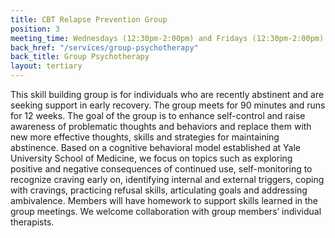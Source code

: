 ```yaml
---
title: CBT Relapse Prevention Group
position: 3
meeting_time: Wednesdays (12:30pm-2:00pm) and Fridays (12:30pm-2:00pm)
back_href: "/services/group-psychotherapy"
back_title: Group Psychotherapy
layout: tertiary
---
```


This skill building group is for individuals who are recently abstinent and are seeking support in early recovery. The group  meets for 90 minutes and runs for 12 weeks. The goal of the group is to enhance self-control and raise awareness of problematic thoughts and behaviors and replace them with new more effective thoughts, skills and strategies for maintaining abstinence. Based on a cognitive behavioral model established at Yale University School of Medicine, we focus on topics such as exploring positive and negative consequences of continued use, self-monitoring to recognize craving early on, identifying internal and external triggers, coping with cravings, practicing refusal skills, articulating goals and addressing ambivalence.  Members will have homework to support skills learned in the group meetings. We welcome collaboration with group members’ individual therapists.
